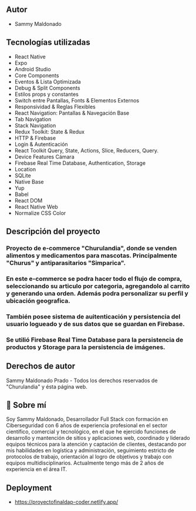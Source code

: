 
## Autor
- Sammy Maldonado


## Tecnologías utilizadas

- React Native
- Expo
- Android Studio
- Core Components
- Eventos & Lista Optimizada
- Debug & Split Components
- Estilos props y constantes
- Switch entre Pantallas, Fonts & Elementos Externos
- Responsividad & Reglas Flexibles
- React Navigation: Pantallas & Navegación Base
- Tab Navigation
- Stack Navigation
- Redux Toolkit: State & Redux
- HTTP & Firebase
- Login & Autenticación
- React Toolkit Query, State, Actions, Slice, Reducers, Query.
- Device Features Cámara
- Firebase Real Time Database, Authentication, Storage
- Location
- SQLite
- Native Base
- Yup
- Babel
- React DOM
- React Native Web
- Normalize CSS Color

## Descripción del proyecto
### Proyecto de e-commerce "Churulandia", donde se venden alimentos y medicamentos para mascotas. Principalmente "Churus" y antiparasitarios "Simparica".

### En este e-commerce se podra hacer todo el flujo de compra, seleccionando su articulo por categoria, agregandolo al carrito y generando una orden. Además podra personalizar su perfil y ubicación geografica. 

### También posee sistema de auitenticación y persistencia del usuario logueado y de sus datos que se guardan en Firebase.

### Se utilió Firebase Real Time Database para la persistencia de productos y Storage para la persistencia de imágenes.


## Derechos de autor

Sammy Maldonado Prado - Todos los derechos reservados de "Churulandia" y ésta página web.


## 🚀 Sobre mí
Soy Sammy Maldonado, Desarrollador Full Stack con formación en Ciberseguridad con 6 años de experiencia profesional en el sector científico, comercial y tecnológico, en el que he ejercido funciones de desarrollo y mantención de sitios y aplicaciones web, coordinado y liderado equipos técnicos para la atención y captación de clientes, destacando por mis habilidades en logística y administración, seguimiento estricto de protocolos de trabajo, orientación al logro de objetivos y trabajo con equipos multidisciplinarios. Actualmente tengo más de 2 años de experiencia en el área IT.

## Deployment

- https://proyectofinaldap-coder.netlify.app/

